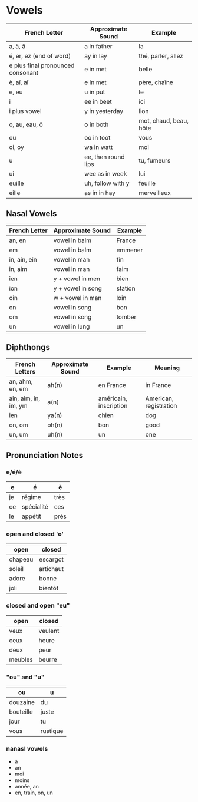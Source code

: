 # Vowels

| French Letter                     | Approximate Sound   | Example                |
| --------------------------------- | ------------------- | ---------------------- |
| a, à, â                           | a in father         | la                     |
| é, er, ez (end of word)           | ay in lay           | thé, parler, allez     |
| e plus final pronounced consonant | e in met            | belle                  |
| è, aí, aî                         | e in met            | père, chaîne           |
| e, eu                             | u in put            | le                     |
| i                                 | ee in beet          | ici                    |
| i plus vowel                      | y in yesterday      | lion                   |
| o, au, eau, ô                     | o in both           | mot, chaud, beau, hôte |
| ou                                | oo in toot          | vous                   |
| oi, oy                            | wa in watt          | moi                    |
| u                                 | ee, then round lips | tu, fumeurs            |
| ui                                | wee as in week      | lui                    |
| euille                            | uh, follow with y   | feuille                |
| eille                             | as in in hay        | merveilleux            |

## Nasal Vowels

| French Letter | Approximate Sound | Example |
| ------------- | ----------------- | ------- |
| an, en        | vowel in balm     | France  |
| em            | vowel in balm     | emmener |
| in, ain, ein  | vowel in man      | fin     |
| in, aim       | vowel in man      | faim    |
| ien           | y + vowel in men  | bien    |
| ion           | y + vowel in song | station |
| oin           | w + vowel in man  | loin    |
| on            | vowel in song     | bon     |
| om            | vowel in song     | tomber  |
| un            | vowel in lung     | un      |

## Diphthongs

| French Letters       | Approximate Sound | Example                | Meaning                |
| -------------------- | ----------------- | ---------------------- | ---------------------- |
| an, ahm, en, em      | ah(n)             | en France              | in France              |
| ain, aim, in, im, ym | a(n)              | américain, inscription | American, registration |
| ien                  | ya(n)             | chien                  | dog                    |
| on, om               | oh(n)             | bon                    | good                   |
| un, um               | uh(n)             | un                     | one                    |

## Pronunciation Notes

### e/é/è

| e   | é          | è    |
| --- | ---------- | ---- |
| je  | régime     | très |
| ce  | spécialité | ces  |
| le  | appétit    | près |

### open and closed 'o'

| open    | closed    |
| ------- | --------- |
| chapeau | escargot  |
| soleil  | artichaut |
| adore   | bonne     |
| joli    | bientôt   |

### closed and open "eu"

| open    | closed  |
| ------- | ------- |
| veux    | veulent |
| ceux    | heure   |
| deux    | peur    |
| meubles | beurre  |

### "ou" and "u"

| ou        | u        |
| --------- | -------- |
| douzaine  | du       |
| bouteille | juste    |
| jour      | tu       |
| vous      | rustique |

### nanasl vowels

* a
* an
* moi
* moins
* année, an
* en, train, on, un

